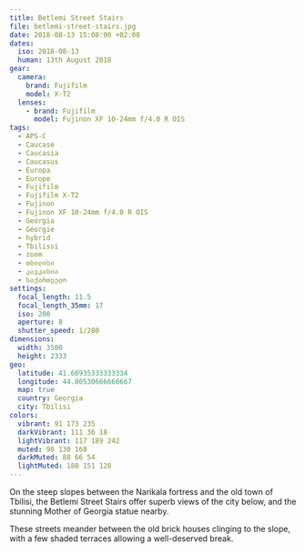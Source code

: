 ```yaml
---
title: Betlemi Street Stairs
file: betlemi-street-stairs.jpg
date: 2018-08-13 15:08:00 +02:00
dates:
  iso: 2018-08-13
  human: 13th August 2018
gear:
  camera:
    brand: Fujifilm
    model: X-T2
  lenses:
    - brand: Fujifilm
      model: Fujinon XF 10-24mm f/4.0 R OIS
tags:
  - APS-C
  - Caucase
  - Caucasia
  - Caucasus
  - Europa
  - Europe
  - Fujifilm
  - Fujifilm X-T2
  - Fujinon
  - Fujinon XF 10-24mm f/4.0 R OIS
  - Georgia
  - Géorgie
  - hybrid
  - Tbilissi
  - zoom
  - თბილისი
  - კავკასია
  - საქართველო
settings:
  focal_length: 11.5
  focal_length_35mm: 17
  iso: 200
  aperture: 8
  shutter_speed: 1/280
dimensions:
  width: 3500
  height: 2333
geo:
  latitude: 41.68935333333334
  longitude: 44.80530666666667
  map: true
  country: Georgia
  city: Tbilisi
colors:
  vibrant: 91 173 235
  darkVibrant: 111 36 18
  lightVibrant: 117 189 242
  muted: 98 130 168
  darkMuted: 88 66 54
  lightMuted: 188 151 128
---
```


On the steep slopes between the Narikala fortress and the old town of Tbilisi, the Betlemi Street Stairs offer superb views of the city below, and the stunning Mother of Georgia statue nearby.

These streets meander between the old brick houses clinging to the slope, with a few shaded terraces allowing a well-deserved break.
